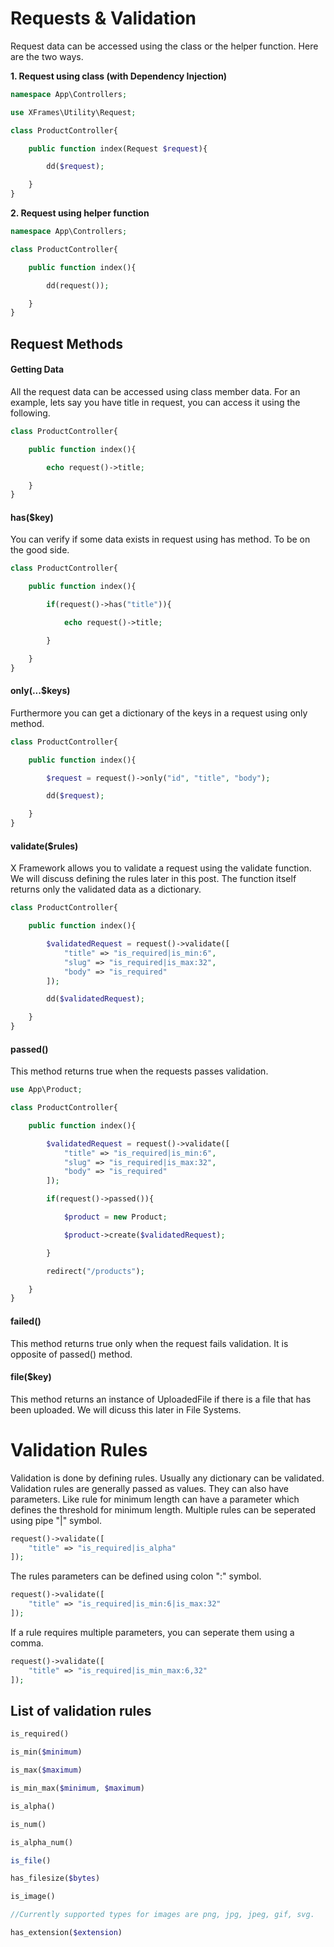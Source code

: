 # Requests & Validation

Request data can be accessed using the class or the helper function.
Here are the two ways.

**1. Request using class (with Dependency Injection)**
```php
namespace App\Controllers;

use XFrames\Utility\Request;

class ProductController{

    public function index(Request $request){

        dd($request);

    }
}
```

**2. Request using helper function**
```php
namespace App\Controllers;

class ProductController{

    public function index(){

        dd(request());

    }
}
```

## Request Methods

#### Getting Data

All the request data can be accessed using class member data.
For an example, lets say you have title in request, you can
access it using the following.
```php
class ProductController{

    public function index(){

        echo request()->title;

    }
}
```

#### has($key)

You can verify if some data exists in request using has method.
To be on the good side.

```php
class ProductController{

    public function index(){

        if(request()->has("title")){

            echo request()->title;

        }

    }
}
```

#### only(...$keys)

Furthermore you can get a dictionary of the keys in a request
using only method.

```php
class ProductController{

    public function index(){

        $request = request()->only("id", "title", "body");

        dd($request);

    }
}
```

#### validate($rules)

X Framework allows you to validate a request using the validate
function. We will discuss defining the rules later in this post.
The function itself returns only the validated data as a
dictionary.

```php
class ProductController{

    public function index(){

        $validatedRequest = request()->validate([
            "title" => "is_required|is_min:6",
            "slug" => "is_required|is_max:32",
            "body" => "is_required"
        ]);

        dd($validatedRequest);

    }
}
```

#### passed()

This method returns true when the requests passes validation.

```php
use App\Product;

class ProductController{

    public function index(){

        $validatedRequest = request()->validate([
            "title" => "is_required|is_min:6",
            "slug" => "is_required|is_max:32",
            "body" => "is_required"
        ]);

        if(request()->passed()){

            $product = new Product;

            $product->create($validatedRequest);

        }

        redirect("/products");

    }
}
```

#### failed()

This method returns true only when the request fails validation.
It is opposite of passed() method.

#### file($key)

This method returns an instance of UploadedFile if there is a file
that has been uploaded. We will dicuss this later in File Systems.

# Validation Rules

Validation is done by defining rules. Usually any dictionary can be
validated. Validation rules are generally passed as values. 
They can also have parameters. Like rule for minimum length can have
a parameter which defines the threshold for minimum length. Multiple
rules can be seperated using pipe "|" symbol.

```php
request()->validate([
    "title" => "is_required|is_alpha"
]);
```

The rules parameters can be defined using colon ":" symbol.

```php
request()->validate([
    "title" => "is_required|is_min:6|is_max:32"
]);
```

If a rule requires multiple parameters, you can seperate them
using a comma.

```php
request()->validate([
    "title" => "is_required|is_min_max:6,32"
]);
```

## List of validation rules

```php 
is_required()
```

```php
is_min($minimum)
```

```php
is_max($maximum)
```

```php
is_min_max($minimum, $maximum)
```

```php
is_alpha()
```

```php
is_num()
```

```php
is_alpha_num()
```

```php
is_file()
```

```php
has_filesize($bytes)
```

```php
is_image()

//Currently supported types for images are png, jpg, jpeg, gif, svg.
```

```php
has_extension($extension)
```
